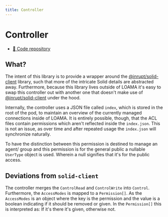 ```yaml
---
title: Controller
---
```

# Controller

- [:test_tube: Code repository](https://github.com/osoc24/loama/tree/root/controller)

## What?
The intent of this library is to provide a wrapper around the [@inrupt/solid-client](https://docs.inrupt.com/developer-tools/api/javascript/solid-client/) library, such that more of the intricate Solid details are abstracted away. Furthermore, because this library lives outside of LOAMA it's easy to swap this controller out with another one that doesn't make use of [@inrupt/solid-client](https://docs.inrupt.com/developer-tools/api/javascript/solid-client/) under the hood.

Internally, the controller uses a JSON file called `index`, which is stored in the root of the pod, to maintain an overview of the currently managed connections inside of LOAMA. It is entirely possible, though, that the ACL files contain permissions which aren't reflected inside the `index.json`. This is not an issue, as over time and after repeated usage the `index.json` will synchronize naturally.

To have the distinction between this permission is destined to manage an agent/ group and this permission is for the general public a nullable `UserType` object is used. Wherein a null signifies that it's for the public access.

## Deviations from `solid-client`

The controller merges the `ControlRead` and `ControlWrite` into `Control`. Furthermore, the `AccessModes` is mapped to a `Permission[]`. As the `AccessModes` is an object where the key is the permission and the value is a boolean indicating if it should be removed or given. In the `Permission[]` this is interpreted as: If it's there it's given, otherwise not.


